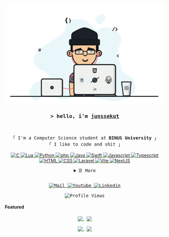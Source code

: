 
<p align="center">
        <img alt="junssekut" src="./assets/programmer.gif">
</p>

<h3 align="center">
        <samp>&gt; hello, i'm
                <b><a target="_blank" href="https://github.com/junssekut">junssekut</a></b>
        </samp>
</h3>
<br>

<p align="center">
        <!-- Intro -->
        <samp>
                「 I'm a Computer Science student at <b>BINUS University</b> 」
                <br>
                「 I like to code and shit</b> 」
                <br>
                <br>
        </samp>
        <a href="https://github.com/junssekut?tab=repositories" target="_blank"><img alt="C"
                        src="https://img.shields.io/badge/C-00599C?logo=c&logoColor=white">
        </a>
        <a href="https://github.com/junssekut?tab=repositories" target="_blank"><img alt="Lua"
                        src="https://img.shields.io/badge/Lua-%232C2D72.svg?logo=lua&logoColor=white">
        </a>
        <a href="https://github.com/junssekut?tab=repositories" target="_blank"><img alt="Python"
                        src="https://img.shields.io/badge/Python-3776AB?logo=python&logoColor=fff">
        </a>
        <a href="https://github.com/junssekut?tab=repositories" target="_blank"><img alt="php"
                        src="https://img.shields.io/badge/php-%23777BB4.svg?&logo=php&logoColor=white">
        </a>
        <a href="https://github.com/junssekut?tab=repositories" target="_blank"><img alt="Java"
                        src="https://img.shields.io/badge/Java-%23ED8B00.svg?logo=openjdk&logoColor=white">
        </a>
        <a href="https://github.com/junssekut?tab=repositories" target="_blank"><img alt="Swift"
                        src="https://img.shields.io/badge/Swift-F54A2A?logo=swift&logoColor=white">
        </a>
        <a href="https://github.com/junssekut?tab=repositories" target="_blank"><img alt="Javascript"
                        src="https://img.shields.io/badge/JavaScript-F7DF1E?logo=javascript&logoColor=000">
        </a>
        <a href="https://github.com/junssekut?tab=repositories" target="_blank"><img alt="Typescript"
                        src="https://img.shields.io/badge/TypeScript-3178C6?logo=typescript&logoColor=fff">
        </a>
        <br>
        <a href="https://github.com/junssekut?tab=repositories" target="_blank"><img alt="HTML"
                        src="https://img.shields.io/badge/HTML-%23E34F26.svg?logo=html5&logoColor=white">
        </a>
        <a href="https://github.com/junssekut?tab=repositories" target="_blank"><img alt="CSS"
                        src="https://img.shields.io/badge/CSS-1572B6?logo=css3&logoColor=fff">
        </a>
        <a href="https://github.com/junssekut?tab=repositories" target="_blank"><img alt="Laravel"
                        src="https://img.shields.io/badge/Laravel-%23FF2D20.svg?logo=laravel&logoColor=white">
        </a>
        <a href="https://github.com/junssekut?tab=repositories" target="_blank"><img alt="Vite"
                        src="https://img.shields.io/badge/Vite-646CFF?logo=vite&logoColor=fff">
        </a>
        <a href="https://github.com/junssekut?tab=repositories" target="_blank"><img alt="NextJS"
                        src="https://img.shields.io/badge/-NextJS-white?style=flat-square&logo=Next.js&logoColor=black">
        </a>
</p>

<!-- Details Section -->
<details align="center">
    <summary> <samp>&#9776; More</samp></summary>
    <p align="center">
        <br>
        <!-- Activity Widget -->
        <img alt="junssekut's Github Stats"
                src="https://github-readme-stats.vercel.app/api?username=junssekut&show_icons=true&theme=vue" />
        <br>
    </p>
</details>
<br>

<!-- Footer -->
<samp>
        <p align="center">
                <a href="mailto:arjuna.andio@binus.ac.id" target="_blank"><img alt="Mail"
                        src="https://img.shields.io/badge/-Mail-EA4335?style=flat-square&logo=Gmail&logoColor=white">
                </a>
                <a href="https://discordapp.com/users/832624273528455209" target="_blank"><img alt="Youtube"
                        src="https://img.shields.io/badge/Discord-%235865F2.svg?&logo=discord&logoColor=white">
                </a>
                <a href="https://www.linkedin.com/in/arjuna-andio-08b958297/" target="_blank"><img alt="Linkedin"
                        src="https://custom-icon-badges.demolab.com/badge/LinkedIn-0A66C2?logo=linkedin-white&logoColor=fff">
                </a>
                <br>
                <br>
                <img src="https://komarev.com/ghpvc/?username=junssekut&style=for-the-badge&abbreviated=true&color=brightgreen" alt="Profile Views">
        </p>
</samp>

<!-- Featured Repositories -->
#### Featured

<p align="center">
<a href="https://github.com/junssekut/goker">
<img width='49%' align="center"src="https://github-readme-stats.vercel.app/api/pin/?username=junssekut&repo=goker&theme=swift" />
</a>
<span>&nbsp;</span>
<a href="https://github.com/junssekut/seeforme">
<img width='49%' align="center"src="https://github-readme-stats.vercel.app/api/pin/?username=junssekut&repo=seeforme&theme=swift" />
</a>
</p>

<p align="center">
<a href="https://github.com/junssekut/saraFarm">
<img width='49%' align="center"src="https://github-readme-stats.vercel.app/api/pin/?username=junssekut&repo=saraFarm&theme=swift" />
</a>
<span>&nbsp;</span>
<a href="https://github.com/junssekut/saraProxyChecker">
<img width='49%' align="center"src="https://github-readme-stats.vercel.app/api/pin/?username=junssekut&repo=saraProxyChecker&theme=swift" />
</a>
</p>
